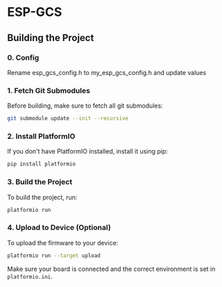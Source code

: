 # ESP-GCS

## Building the Project

### 0. Config

Rename esp_gcs_config.h to my_esp_gcs_config.h and update values

### 1. Fetch Git Submodules

Before building, make sure to fetch all git submodules:

```sh
git submodule update --init --recursive
```

### 2. Install PlatformIO

If you don't have PlatformIO installed, install it using pip:

```sh
pip install platformio
```

### 3. Build the Project

To build the project, run:

```sh
platformio run
```

### 4. Upload to Device (Optional)

To upload the firmware to your device:

```sh
platformio run --target upload
```

Make sure your board is connected and the correct environment is set in `platformio.ini`.